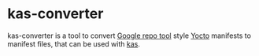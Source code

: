 # kas-converter

kas-converter is a tool to convert
[Google repo tool](https://gerrit.googlesource.com/git-repo) style
[Yocto](https://www.yoctoproject.org/) manifests to manifest files, that can be
used with [kas](https://kas.readthedocs.io/en/latest/).
